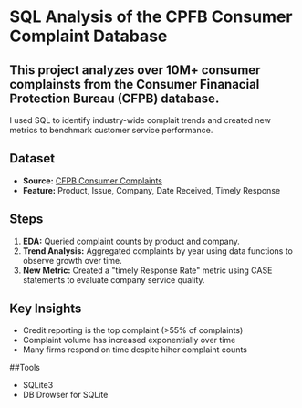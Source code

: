 # SQL Analysis of the CPFB Consumer Complaint Database

## This project analyzes over 10M+ consumer complainsts from the Consumer Finanacial Protection Bureau (CFPB) database.  
I used SQL to identify industry-wide complait trends and created new metrics to benchmark customer service performance.


## Dataset
- **Source:** [CFPB Consumer Complaints](https://www.consumerfinance.gov/data-research/consumer-complaints/)
- **Feature:** Product, Issue, Company, Date Received, Timely Response

## Steps
1. **EDA:** Queried complaint counts by product and company.
2. **Trend Analysis:** Aggregated complaints by year using data functions to observe growth over time.
3. **New Metric:** Created a "timely Response Rate" metric using CASE statements to evaluate company service quality.

## Key Insights
- Credit reporting is the top complaint (>55% of complaints)
- Complaint volume has increased exponentially over time
- Many firms respond on time despite hiher complaint counts

##Tools
- SQLite3
- DB Drowser for SQLite
